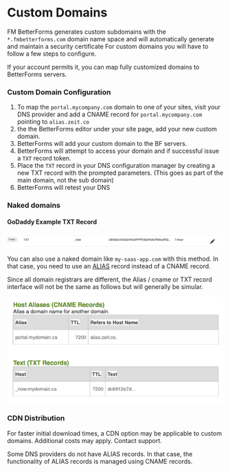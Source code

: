 # Custom Domains

FM BetterForms generates custom subdomains with the `*.fmbetterforms.com` domain name space and will automatically generate and maintain a security certificate For custom domains you will have to follow a few steps to configure. 

If your account permits it, you can map fully customized domains to BetterForms servers. 

### Custom Domain Configuration

1. To map the `portal.mycompany.com` domain to one of your sites, visit your DNS provider and add a CNAME record for `portal.mycompany.com` pointing to `alias.zeit.co` 
2. the the BetterForms editor under your site page, add your new custom domain.
3. BetterForms will add your custom domain to the BF servers.
4. BetterForms will attempt to access your domain and if successful issue a `TXT`  record token.
5. Place the `TXT` record in your DNS configuration manager by creating a new TXT record with the prompted parameters. \(This goes as part of the main domain, not the sub domain\)
6. BetterForms will retest your DNS 

### **Naked domains**

#### GoDaddy Example TXT Record

![](../.gitbook/assets/screen-shot-2018-08-20-at-9.08.57-pm.png)

You can also use a naked domain like `my-saas-app.com` with this method. In that case, you need to use an [ALIAS](https://support.dnsimple.com/articles/alias-record/) record instead of a CNAME record.

Since all domain registrars are different, the Alias / cname or TXT record interface will not be the same as follows but will generally be simular. 

![](../.gitbook/assets/screen-shot-2018-12-09-at-7.40.47-pm%20%281%29.png)

  


### CDN Distribution

For faster initial download times, a CDN option may be applicable to custom domains. Additional costs may apply. Contact support.  
 

Some DNS providers do not have ALIAS records. In that case, the functionality of ALIAS records is managed using CNAME records.

